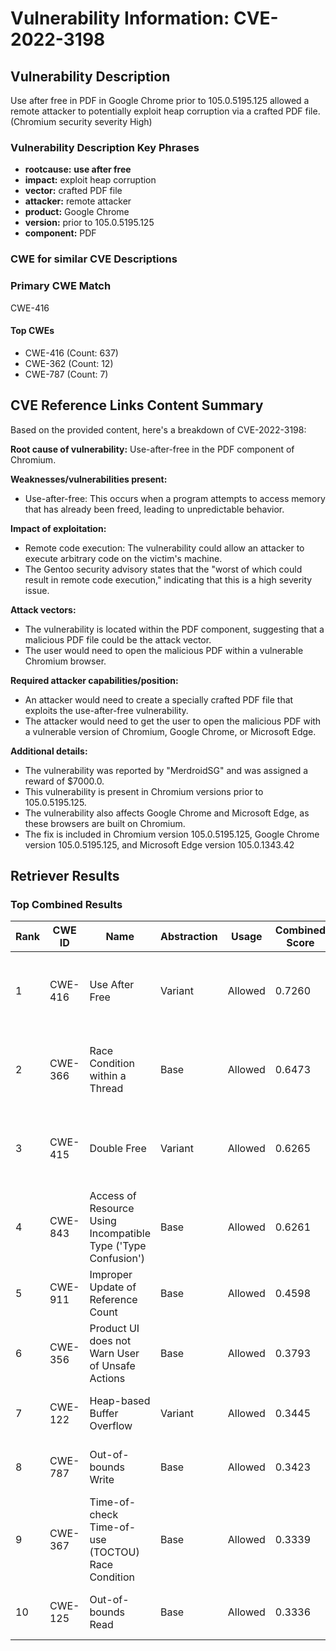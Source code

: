# Vulnerability Information: CVE-2022-3198

## Vulnerability Description
Use after free in PDF in Google Chrome prior to 105.0.5195.125 allowed a remote attacker to potentially exploit heap corruption via a crafted PDF file. (Chromium security severity High)

### Vulnerability Description Key Phrases
- **rootcause:** **use after free**
- **impact:** exploit heap corruption
- **vector:** crafted PDF file
- **attacker:** remote attacker
- **product:** Google Chrome
- **version:** prior to 105.0.5195.125
- **component:** PDF

### CWE for similar CVE Descriptions
### Primary CWE Match
CWE-416

#### Top CWEs
- CWE-416 (Count: 637)
- CWE-362 (Count: 12)
- CWE-787 (Count: 7)

## CVE Reference Links Content Summary
Based on the provided content, here's a breakdown of CVE-2022-3198:

**Root cause of vulnerability:** Use-after-free in the PDF component of Chromium.

**Weaknesses/vulnerabilities present:**
*   Use-after-free: This occurs when a program attempts to access memory that has already been freed, leading to unpredictable behavior.

**Impact of exploitation:**
*   Remote code execution: The vulnerability could allow an attacker to execute arbitrary code on the victim's machine.
*   The Gentoo security advisory states that the "worst of which could result in remote code execution," indicating that this is a high severity issue.

**Attack vectors:**
*   The vulnerability is located within the PDF component, suggesting that a malicious PDF file could be the attack vector.
*   The user would need to open the malicious PDF within a vulnerable Chromium browser.

**Required attacker capabilities/position:**
*   An attacker would need to create a specially crafted PDF file that exploits the use-after-free vulnerability.
*   The attacker would need to get the user to open the malicious PDF with a vulnerable version of Chromium, Google Chrome, or Microsoft Edge.

**Additional details:**
*   The vulnerability was reported by "MerdroidSG" and was assigned a reward of $7000.0.
*   This vulnerability is present in Chromium versions prior to 105.0.5195.125.
*   The vulnerability also affects Google Chrome and Microsoft Edge, as these browsers are built on Chromium.
*   The fix is included in Chromium version 105.0.5195.125, Google Chrome version 105.0.5195.125, and Microsoft Edge version 105.0.1343.42

## Retriever Results

### Top Combined Results

| Rank | CWE ID | Name | Abstraction | Usage | Combined Score | Retrievers | Individual Scores |
|------|--------|------|-------------|-------|---------------|------------|-------------------|
| 1 | CWE-416 | Use After Free | Variant | Allowed | 0.7260 | dense, sparse, graph | dense: 0.661, sparse: 0.284, graph: 0.820 |
| 2 | CWE-366 | Race Condition within a Thread | Base | Allowed | 0.6473 | dense, sparse, graph | dense: 0.591, sparse: 0.237, graph: 0.604 |
| 3 | CWE-415 | Double Free | Variant | Allowed | 0.6265 | dense, sparse, graph | dense: 0.567, sparse: 0.183, graph: 0.813 |
| 4 | CWE-843 | Access of Resource Using Incompatible Type ('Type Confusion') | Base | Allowed | 0.6261 | dense, sparse, graph | dense: 0.532, sparse: 0.199, graph: 0.688 |
| 5 | CWE-911 | Improper Update of Reference Count | Base | Allowed | 0.4598 | sparse, graph | sparse: 0.179, graph: 1.000 |
| 6 | CWE-356 | Product UI does not Warn User of Unsafe Actions | Base | Allowed | 0.3793 | dense, sparse | dense: 0.558, sparse: 0.175 |
| 7 | CWE-122 | Heap-based Buffer Overflow | Variant | Allowed | 0.3445 | dense, sparse | dense: 0.546, sparse: 0.175 |
| 8 | CWE-787 | Out-of-bounds Write | Base | Allowed | 0.3423 | dense, sparse | dense: 0.526, sparse: 0.138 |
| 9 | CWE-367 | Time-of-check Time-of-use (TOCTOU) Race Condition | Base | Allowed | 0.3339 | dense, sparse | dense: 0.522, sparse: 0.127 |
| 10 | CWE-125 | Out-of-bounds Read | Base | Allowed | 0.3336 | dense, sparse | dense: 0.519, sparse: 0.129 |

